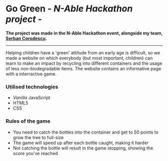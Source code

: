 # Go Green - _N-Able Hackathon project_ -


**The project was made in the N-Able Hackathon event, alongside my team, [Serban Corodescu](https://github.com/LowBudgetChaplin).**

---

Helping children have a 'green' attitude from an early age is difficult, so we made a website on which everybody (but most important, children) can learn to make an impact by recycling into different containers and the usage of less non-biodegradable items.
The website contains an informative page with a interractive game.

### Utilised technologies
* _Vanilla_ JavaScript
* HTML5
* CSS


### Rules of the game
* You need to catch the bottles into the container and get to 50 points to grow the tree to full-size
* The game will speed up after each bottle caught, making it harder
* Not catching the bottle will result in the game stopping, showing the score you've reached
